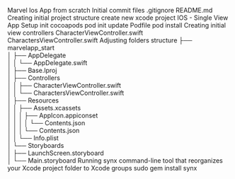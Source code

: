 Marvel Ios App from scratch	
	Initial commit
		files
			.gitignore
			README.md
	Creating initial project structure
		create new xcode project IOS - Single View App
	Setup init cocoapods
		pod init
		update Podfile
		pod install
	Creating initial view controllers
		CharacterViewController.swift
		CharactersViewController.swift
	Adjusting folders structure
	    ├── marvelapp_start                                                      
	    │   ├── AppDelegate                                                           
	    │   │   └── AppDelegate.swift                                                 
	    │   ├── Base.lproj                                                            
	    │   ├── Controllers                                                           
	    │   │   ├── CharacterViewController.swift                                     
	    │   │   └── CharactersViewController.swift                                    
	    │   ├── Resources                                                             
	    │   │   ├── Assets.xcassets                                                   
	    │   │   │   ├── AppIcon.appiconset                                            
	    │   │   │   │   └── Contents.json                                             
	    │   │   │   └── Contents.json                                                 
	    │   │   └── Info.plist                                                        
	    │   └── Storyboards                                                           
	    │       ├── LaunchScreen.storyboard                                           
	    │       └── Main.storyboard
	Running synx
		command-line tool that reorganizes your Xcode project folder to Xcode groups
		sudo gem install synx


